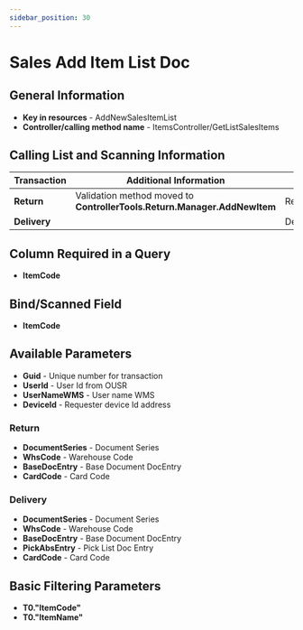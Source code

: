 ```yaml
---
sidebar_position: 30
---
```


# Sales Add Item List Doc

## General Information

- **Key in resources** - AddNewSalesItemList
- **Controller/calling method name** - ItemsController/GetListSalesItems

## Calling List and Scanning Information

| Transaction | Additional Information | Controller/Scanning Method Name |
| --- | --- | --- |
| **Return** | Validation method moved to <br/>**ControllerTools.Return.Manager.AddNewItem** | ReturnController/ScannerAddNewItem |
| **Delivery** | | DeliveryController/ScannerAddNewItem |

## Column Required in a Query

- **ItemCode**

## Bind/Scanned Field

- **ItemCode**

## Available Parameters

- **Guid** - Unique number for transaction
- **UserId** - User Id from OUSR
- **UserNameWMS** - User name WMS
- **DeviceId** - Requester device Id address

### Return

- **DocumentSeries** - Document Series
- **WhsCode** - Warehouse Code
- **BaseDocEntry** - Base Document DocEntry
- **CardCode** - Card Code

### Delivery

- **DocumentSeries** - Document Series
- **WhsCode** - Warehouse Code
- **BaseDocEntry** - Base Document DocEntry
- **PickAbsEntry** - Pick List Doc Entry
- **CardCode** - Card Code

## Basic Filtering Parameters

- **T0."ItemCode"**
- **T0."ItemName"**
